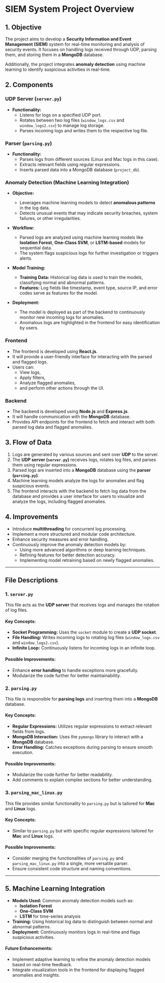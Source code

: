 # SIEM System Project Overview

## 1. Objective

The project aims to develop a **Security Information and Event Management (SIEM)** system for real-time monitoring and analysis of security events. It focuses on handling logs received through UDP, parsing them, and storing them in a **MongoDB** database.

Additionally, the project integrates **anomaly detection** using machine learning to identify suspicious activities in real-time.

## 2. Components

### UDP Server (`server.py`)
- **Functionality:**
  - Listens for logs on a specified UDP port.
  - Rotates between two log files (`window_logs.csv` and `window_logs2.csv`) to manage log storage.
  - Parses incoming logs and writes them to the respective log file.

### Parser (`parsing.py`)
- **Functionality:**
  - Parses logs from different sources (Linux and Mac logs in this case).
  - Extracts relevant fields using regular expressions.
  - Inserts parsed data into a MongoDB database (`project_db`).

### Anomaly Detection (Machine Learning Integration)
- **Objective:**
  - Leverages machine learning models to detect **anomalous patterns** in the log data.
  - Detects unusual events that may indicate security breaches, system failures, or other irregularities.
  
- **Workflow:**
  - Parsed logs are analyzed using machine learning models like **Isolation Forest**, **One-Class SVM**, or **LSTM-based** models for sequential data.
  - The system flags suspicious logs for further investigation or triggers alerts.
  
- **Model Training:**
  - **Training Data:** Historical log data is used to train the models, classifying normal and abnormal patterns.
  - **Features:** Log fields like timestamp, event type, source IP, and error codes serve as features for the model.

- **Deployment:**
  - The model is deployed as part of the backend to continuously monitor new incoming logs for anomalies.
  - Anomalous logs are highlighted in the frontend for easy identification by users.

### Frontend 
- The frontend is developed using **React.js**.
- It will provide a user-friendly interface for interacting with the parsed and flagged logs.
- Users can:
  - View logs,
  - Apply filters,
  - Analyze flagged anomalies,
  - and perform other actions through the UI.

### Backend 
- The backend is developed using **Node.js** and **Express.js**.
- It will handle communication with the **MongoDB** database.
- Provides API endpoints for the frontend to fetch and interact with both parsed log data and flagged anomalies.

## 3. Flow of Data
1. Logs are generated by various sources and sent over **UDP** to the server.
2. The **UDP server (`server.py`)** receives logs, rotates log files, and parses them using regular expressions.
3. Parsed logs are inserted into a **MongoDB** database using the **parser (`parsing.py`)**.
4. Machine learning models analyze the logs for anomalies and flag suspicious events.
5. The frontend interacts with the backend to fetch log data from the database and provides a user interface for users to visualize and analyze the logs, including flagged anomalies.

## 4. Improvements
- Introduce **multithreading** for concurrent log processing.
- Implement a more structured and modular code architecture.
- Enhance security measures and error handling.
- Continuously improve the anomaly detection models by:
  - Using more advanced algorithms or deep learning techniques.
  - Refining features for better detection accuracy.
  - Implementing model retraining based on newly flagged anomalies.

---

## File Descriptions

### 1. `server.py`
This file acts as the **UDP server** that receives logs and manages the rotation of log files.

#### Key Concepts:
- **Socket Programming:** Uses the `socket` module to create a **UDP socket**.
- **File Handling:** Writes incoming logs to rotating log files (`window_logs.csv` and `window_logs2.csv`).
- **Infinite Loop:** Continuously listens for incoming logs in an infinite loop.

#### Possible Improvements:
- Enhance **error handling** to handle exceptions more gracefully.
- Modularize the code further for better maintainability.

### 2. `parsing.py`
This file is responsible for **parsing logs** and inserting them into a **MongoDB** database.

#### Key Concepts:
- **Regular Expressions:** Utilizes regular expressions to extract relevant fields from logs.
- **MongoDB Interaction:** Uses the `pymongo` library to interact with a **MongoDB** database.
- **Error Handling:** Catches exceptions during parsing to ensure smooth execution.

#### Possible Improvements:
- Modularize the code further for better readability.
- Add comments to explain complex sections for better understanding.

### 3. `parsing_mac_linux.py`
This file provides similar functionality to `parsing.py` but is tailored for **Mac** and **Linux** logs.

#### Key Concepts:
- Similar to `parsing.py` but with specific regular expressions tailored for **Mac** and **Linux** logs.

#### Possible Improvements:
- Consider merging the functionalities of `parsing.py` and `parsing_mac_linux.py` into a single, more versatile parser.
- Ensure consistent code structure and naming conventions.

---

## 5. Machine Learning Integration

- **Models Used:** Common anomaly detection models such as:
  - **Isolation Forest**
  - **One-Class SVM**
  - **LSTM** for time-series analysis
- **Training:** Using historical log data to distinguish between normal and abnormal patterns.
- **Deployment:** Continuously monitors logs in real-time and flags suspicious activities.

#### Future Enhancements:
- Implement adaptive learning to refine the anomaly detection models based on real-time feedback.
- Integrate visualization tools in the frontend for displaying flagged anomalies and insights.
